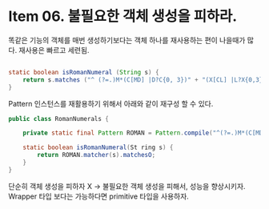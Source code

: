 # Item 06. 불필요한 객체 생성을 피하라.

똑같은 기능의 객체를 매번 생성하기보다는 객체 하나를 재사용하는 편이 나을때가 많다. 재사용은 빠르고 세련됨.

```Java

static boolean isRomanNumeral (String s) {
	return s.matches ("^ (?=.)M*(C[MD] |D?C{0, 3})" + "(X[CL] |L?X{0,3}) (I[XV] |V?I{0,3}) $");
}
```

Pattern 인스턴스를 재활용하기 위해서 아래와 같이 재구성 할 수 있다.

```Java
public class RomanNumerals {

	private static final Pattern ROMAN = Pattern.compile("^(?=.)M*(C[MD]|D?    C{0,3})" + "(X[CL]|L?X{0,3})(I[XV]|V?I{0,3})$");

	static boolean isRomanNumeral(St ring s) {
		return ROMAN.matcher(s).matchesO;
	}
}
```

단순히 객체 생성을 피하자 X -> 불필요한 객체 생성을 피해서, 성능을 향상시키자.
Wrapper 타입 보다는 가능하다면 primitive 타입을 사용하자.
